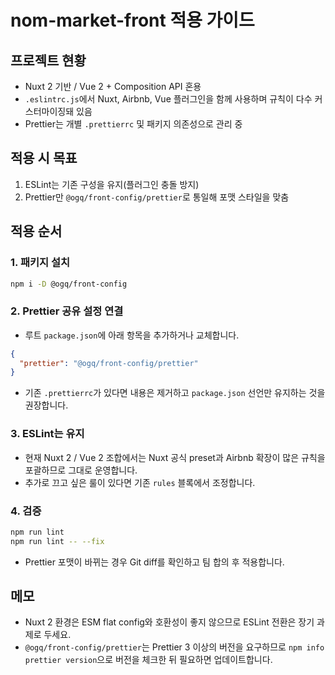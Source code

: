 # nom-market-front 적용 가이드

## 프로젝트 현황
- Nuxt 2 기반 / Vue 2 + Composition API 혼용
- `.eslintrc.js`에서 Nuxt, Airbnb, Vue 플러그인을 함께 사용하며 규칙이 다수 커스터마이징돼 있음
- Prettier는 개별 `.prettierrc` 및 패키지 의존성으로 관리 중

## 적용 시 목표
1. ESLint는 기존 구성을 유지(플러그인 충돌 방지)
2. Prettier만 `@ogq/front-config/prettier`로 통일해 포맷 스타일을 맞춤

## 적용 순서

### 1. 패키지 설치
```bash
npm i -D @ogq/front-config
```

### 2. Prettier 공유 설정 연결
- 루트 `package.json`에 아래 항목을 추가하거나 교체합니다.
```json
{
  "prettier": "@ogq/front-config/prettier"
}
```
- 기존 `.prettierrc`가 있다면 내용은 제거하고 `package.json` 선언만 유지하는 것을 권장합니다.

### 3. ESLint는 유지
- 현재 Nuxt 2 / Vue 2 조합에서는 Nuxt 공식 preset과 Airbnb 확장이 많은 규칙을 포괄하므로 그대로 운영합니다.
- 추가로 끄고 싶은 룰이 있다면 기존 `rules` 블록에서 조정합니다.

### 4. 검증
```bash
npm run lint
npm run lint -- --fix
```
- Prettier 포맷이 바뀌는 경우 Git diff를 확인하고 팀 합의 후 적용합니다.

## 메모
- Nuxt 2 환경은 ESM flat config와 호환성이 좋지 않으므로 ESLint 전환은 장기 과제로 두세요.
- `@ogq/front-config/prettier`는 Prettier 3 이상의 버전을 요구하므로 `npm info prettier version`으로 버전을 체크한 뒤 필요하면 업데이트합니다.
